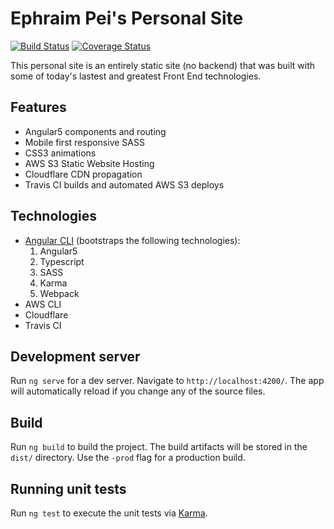 # Ephraim Pei's Personal Site

[![Build Status](https://travis-ci.org/ephraimpei/ephraimpei.github.io.svg?branch=master)](https://travis-ci.org/ephraimpei/ephraimpei.github.io)
[![Coverage Status](https://coveralls.io/repos/github/ephraimpei/ephraimpei.github.io/badge.svg?branch=master)](https://coveralls.io/github/ephraimpei/ephraimpei.github.io?branch=master)

This personal site is an entirely static site (no backend) that was built with some of today's lastest and greatest Front End technologies.

## Features
- Angular5 components and routing
- Mobile first responsive SASS
- CSS3 animations
- AWS S3 Static Website Hosting
- Cloudflare CDN propagation
- Travis CI builds and automated AWS S3 deploys

## Technologies
- [Angular CLI](https://github.com/angular/angular-cli)
(bootstraps the following technologies):
  1. Angular5
  2. Typescript
  3. SASS
  4. Karma
  5. Webpack
- AWS CLI
- Cloudflare
- Travis CI

## Development server

Run `ng serve` for a dev server. Navigate to `http://localhost:4200/`. The app will automatically reload if you change any of the source files.

## Build

Run `ng build` to build the project. The build artifacts will be stored in the `dist/` directory. Use the `-prod` flag for a production build.

## Running unit tests

Run `ng test` to execute the unit tests via [Karma](https://karma-runner.github.io).
